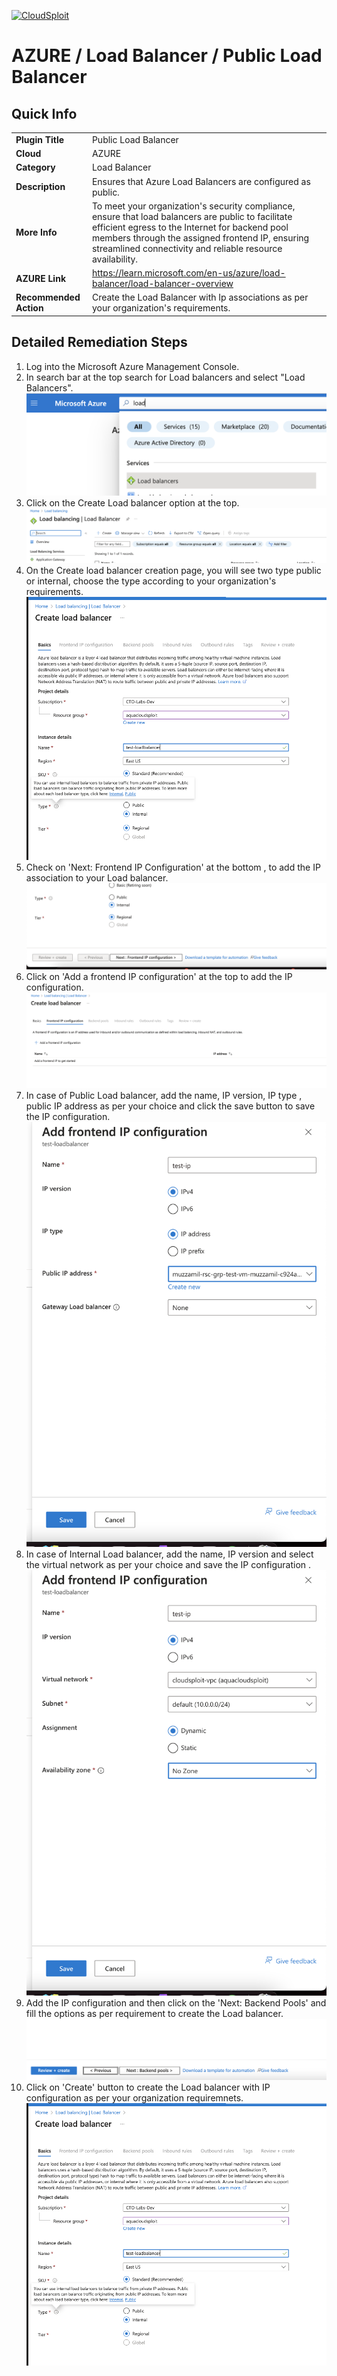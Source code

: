 [![CloudSploit](https://cloudsploit.com/img/logo-new-big-text-100.png "CloudSploit")](https://cloudsploit.com)

# AZURE / Load Balancer / Public Load Balancer

## Quick Info

| | |
|-|-|
| **Plugin Title** | Public Load Balancer |
| **Cloud** | AZURE |
| **Category** | Load Balancer |
| **Description** | Ensures that Azure Load Balancers are configured as public. |
| **More Info** | To meet your organization\'s security compliance, ensure that load balancers are public to facilitate efficient egress to the Internet for backend pool members through the assigned frontend IP, ensuring streamlined connectivity and reliable resource availability. |
| **AZURE Link** | https://learn.microsoft.com/en-us/azure/load-balancer/load-balancer-overview |
| **Recommended Action** | Create the Load Balancer with Ip associations as per your organization\'s requirements. |

## Detailed Remediation Steps

1. Log into the Microsoft Azure Management Console.
2. In search bar at the top search for Load balancers and select "Load Balancers". </br> <img src="/resources/azure/loadbalancer/lb-public-ip/step2.png"/>
3. Click on the Create Load balancer option at the top.</br> <img src="/resources/azure/loadbalancer/lb-public-ip/step3.png"/>
4. On the Create load balancer creation page, you will see two type public or internal, choose the type according to your organization's requirements. </br> <img src="/resources/azure/loadbalancer/lb-public-ip/step4.png"/>
5. Check on 'Next: Frontend IP Configuration' at the bottom , to add the IP association to your Load balancer. </br> <img src="/resources/azure/loadbalancer/lb-public-ip/step5.png"/>
6. Click on 'Add a frontend IP configuration' at the top to add the IP configuration. </br> <img src="/resources/azure/loadbalancer/lb-public-ip/step6.png"/>
7. In case of Public Load balancer, add the name, IP version, IP type , public IP address as per your choice and click the save button to save the IP configuration. </br> <img src="/resources/azure/loadbalancer/lb-public-ip/step7.png"/>
8. In case of Internal Load balancer, add the name, IP version and select the virtual network as per your choice and save the IP configuration .</br> <img src="/resources/azure/loadbalancer/lb-public-ip/step8.png"/>
9. Add the IP configuration and then click on the 'Next: Backend Pools' and fill the options as per requirement to create the Load balancer. <img src="/resources/azure/loadbalancer/lb-public-ip/step9.png"/>
10. Click on 'Create' button to create the Load balancer with IP configuration as per your organization requiremnets. <img src="/resources/azure/loadbalancer/lb-public-ip/step10.png"/>